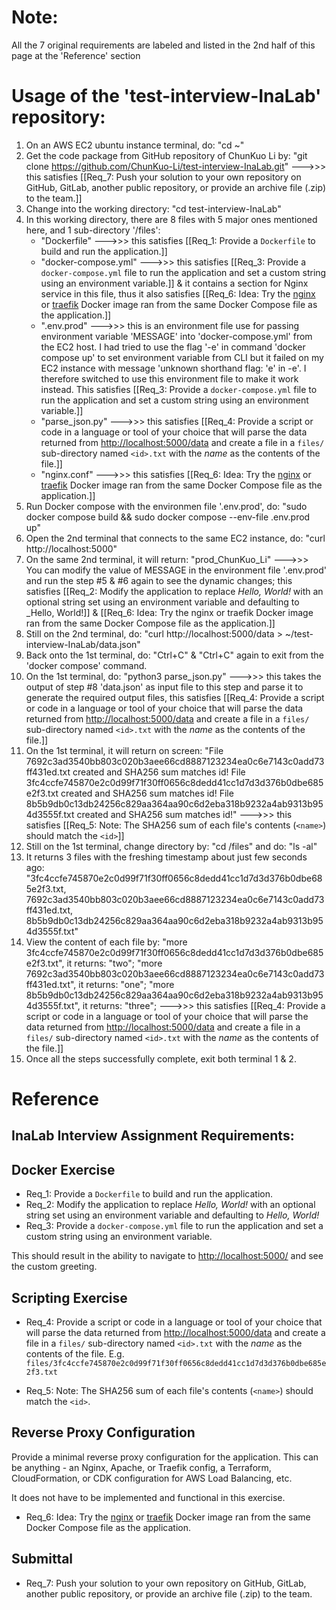 # Note: 
All the 7 original requirements are labeled and listed in the 2nd half of this page at the 'Reference' section

# Usage of the 'test-interview-InaLab' repository:
1. On an AWS EC2 ubuntu instance terminal, do:
   "cd ~"
2. Get the code package from GitHub repository of ChunKuo Li by:
   "git clone https://github.com/ChunKuo-Li/test-interview-InaLab.git"
            --->>> this satisfies [[Req_7: Push your solution to your own repository on GitHub, GitLab, another public repository, or provide an archive file (.zip) to the 
   team.]]
3. Change into the working directory:
   "cd test-interview-InaLab"
4. In this working directory, there are 8 files with 5 major ones mentioned here, and 1 sub-directory '/files':
   * "Dockerfile" --->>> this satisfies [[Req_1: Provide a `Dockerfile` to build and run the application.]]
   * "docker-compose.yml" --->>> this satisfies [[Req_3: Provide a `docker-compose.yml` file to run the application and set a custom string using an environment variable.]] & it contains a section for Nginx service in this file, thus it also satisfies [[Req_6: Idea: Try the [nginx](https://hub.docker.com/_/nginx) or [traefik](https://hub.docker.com/_/traefik) Docker 
   image ran from the same Docker Compose file as the application.]]
   * ".env.prod" --->>> this is an environment file use for passing environment variable 'MESSAGE' into 'docker-compose.yml' from the EC2 host. I had tried to use the flag '-e' in command 'docker compose up' to set environment variable from CLI but it failed on my EC2 instance with message 'unknown shorthand flag: 'e' in -e'. I therefore switched to use this environment file to make it work instead. This satisfies [[Req_3: Provide a `docker-compose.yml` file to run the application and set a custom
   string using an environment variable.]]
   * "parse_json.py" --->>> this satisfies [[Req_4: Provide a script or code in a language or tool of your choice that will parse the data returned from <http://localhost:5000/data> and create a file in a `files/` sub-directory named `<id>.txt` with the _name_ as the contents of the
    file.]]
   * "nginx.conf" --->>> this satisfies [[Req_6: Idea: Try the [nginx](https://hub.docker.com/_/nginx) or [traefik](https://hub.docker.com/_/traefik) Docker 
   image ran from the same Docker Compose file as the application.]]
5. Run Docker compose with the environmen file '.env.prod', do:
   "sudo docker compose build && sudo docker compose --env-file .env.prod up"
6. Open the 2nd terminal that connects to the same EC2 instance, do:
   "curl http://localhost:5000"
7. On the same 2nd terminal, it will return:
   "prod_ChunKuo_Li" --->>> You can modify the value of MESSAGE in the environment file '.env.prod' and run the step #5 & #6 again to see the dynamic changes; this satisfies [[Req_2: Modify the application to replace _Hello, World!_ with an optional string set
    using an environment variable and defaulting to _Hello, World!]] & [[Req_6: Idea: Try the nginx or traefik Docker image ran from the same Docker Compose file as the application.]]
8. Still on the 2nd terminal, do:
   "curl http://localhost:5000/data > ~/test-interview-InaLab/data.json"
9. Back onto the 1st terminal, do:
    "Ctrl+C" & "Ctrl+C" again to exit from the 'docker compose' command.
10. On the 1st terminal, do:
   "python3 parse_json.py" --->>> this takes the output of step #8 'data.json' as input file to this step and parse it to generate the required output files, this satisfies [[Req_4: Provide a script or code in a language or tool of your choice that will parse the data returned from <http://localhost:5000/data> and create a file in a `files/` sub-directory named `<id>.txt` with the _name_ as the contents of the
    file.]]
11. On the 1st terminal, it will return on screen: 
   "File 7692c3ad3540bb803c020b3aee66cd8887123234ea0c6e7143c0add73ff431ed.txt created and SHA256 sum matches id!
    File 3fc4ccfe745870e2c0d99f71f30ff0656c8dedd41cc1d7d3d376b0dbe685e2f3.txt created and SHA256 sum matches id!
    File 8b5b9db0c13db24256c829aa364aa90c6d2eba318b9232a4ab9313b954d3555f.txt created and SHA256 sum matches id!"
    --->>> this satisfies [[Req_5: Note: The SHA256 sum of each file's contents (`<name>`) should match the `<id>`]]
12. Still on the 1st terminal, change directory by:
    "cd /files" and do: "ls -al"
13. It returns 3 files with the freshing timestamp about just few seconds ago: 
    "3fc4ccfe745870e2c0d99f71f30ff0656c8dedd41cc1d7d3d376b0dbe685e2f3.txt,
     7692c3ad3540bb803c020b3aee66cd8887123234ea0c6e7143c0add73ff431ed.txt,
     8b5b9db0c13db24256c829aa364aa90c6d2eba318b9232a4ab9313b954d3555f.txt"
14. View the content of each file by:
    "more 3fc4ccfe745870e2c0d99f71f30ff0656c8dedd41cc1d7d3d376b0dbe685e2f3.txt", it returns: "two";
    "more 7692c3ad3540bb803c020b3aee66cd8887123234ea0c6e7143c0add73ff431ed.txt", it returns: "one";
    "more 8b5b9db0c13db24256c829aa364aa90c6d2eba318b9232a4ab9313b954d3555f.txt", it returns: "three";
    --->>> this satisfies [[Req_4: Provide a script or code in a language or tool of your choice that will parse the data returned from <http://localhost:5000/data> and create a file in a `files/` sub-directory named `<id>.txt` with the _name_ as the contents of the file.]]
15. Once all the steps successfully complete, exit both terminal 1 & 2.

# Reference
## InaLab Interview Assignment Requirements:

## Docker Exercise

* Req_1: Provide a `Dockerfile` to build and run the application.
* Req_2: Modify the application to replace _Hello, World!_ with an optional string set
  using an environment variable and defaulting to _Hello, World!_
* Req_3: Provide a `docker-compose.yml` file to run the application and set a custom
  string using an environment variable.

This should result in the ability to navigate to <http://localhost:5000/> and see
the custom greeting.

## Scripting Exercise

* Req_4: Provide a script or code in a language or tool of your choice that will parse
the data returned from <http://localhost:5000/data> and create a file in a
`files/` sub-directory named `<id>.txt` with the _name_ as the contents of the
file.
E.g. `files/3fc4ccfe745870e2c0d99f71f30ff0656c8dedd41cc1d7d3d376b0dbe685e2f3.txt`

* Req_5: Note: The SHA256 sum of each file's contents (`<name>`) should match the `<id>`.

## Reverse Proxy Configuration

Provide a minimal reverse proxy configuration for the application. This can be anything -
an Nginx, Apache, or Traefik config, a Terraform, CloudFormation, or CDK
configuration for AWS Load Balancing, etc.

It does not have to be implemented and functional in this exercise.

* Req_6: Idea: Try the [nginx](https://hub.docker.com/_/nginx) or
[traefik](https://hub.docker.com/_/traefik) Docker image ran from the same
Docker Compose file as the application.

## Submittal

* Req_7: Push your solution to your own repository on GitHub, GitLab, another public
repository, or provide an archive file (.zip) to the team.
